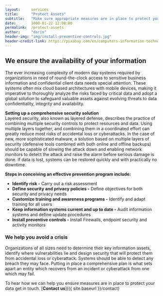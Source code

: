 ```yaml
---
layout:     services
title:      "Protect Assets"
subtitle:   "Make sure appropriate measures are in place to protect your information."
date:       1000-01-22 12:00:00
permalink:  /protect-assets
author:     "dario"
header-img: "img/install-preventive-controls.jpg"
header-credit-link: https://pixabay.com/en/computers-information-technology-2652997/
---
```


## We ensure the availability of your information
The ever increasing complexity of modern day systems required by organizations in need of round-the-clock access to sensitive business information and confidential client data needs special attention. These systems often mix cloud based architectures with mobile devices, making it imperative to thoroughly analyze the risks faced by critical data and adopt a global solution to safeguard valuable assets against evolving threats to data confidentiality, integrity and availability.

**Setting up a comprehensive security solution**  
Layered security, also known as layered defense, describes the practice of combining multiple security controls to protect resources and data. Using multiple layers together, and combining them in a coordinated effort can greatly reduce most risks of accidental loss or cyberattacks. In the case of new, more sophisticated malware, a solution based on multiple layers of security (defensive tools combined with both online and offline backups) should be capable of slowing the attack down and enabling network monitors to detect the attack and raise the alarm before serious damage is done. If data is lost, systems can be restored quickly and with practically no downtime.

**Steps in conceiving an effective prevention program include:**

* **Identify risk -** Carry out a risk assessment
* **Define security and privacy policies -** Define objectives for both security and privacy needs
* **Customize training and awareness programs -** Identify and adapt training for all users
* **Keep information systems current and up to date -** Audit information systems and define update procedures
* **Install preventive controls -** Install Firewalls, endpoint security and activity monitors  

### We help you avoid a crisis
Organizations of all sizes need to determine their key information assets, identify where vulnerabilities lie and design security that will protect them from accidental loss or cyberattack. Systems should be able to detect any breach they may face. Putting in place a comprehensive plan is what sets apart an entity which recovers from an incident or cyberattack from one which may fail.

To hear how we can help you ensure measures are in place to protect your data get in touch. [**Contact us**]({{ site.baseurl }}/contact)
